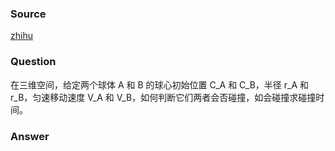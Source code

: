 
### Source

[zhihu](https://zhuanlan.zhihu.com/p/22614318#tipjar)

### Question

在三维空间，给定两个球体 A 和 B 的球心初始位置 C_A 和 C_B，半径 r_A 和 r_B，匀速移动速度 V_A 和 V_B，如何判断它们两者会否碰撞，如会碰撞求碰撞时间。

### Answer


